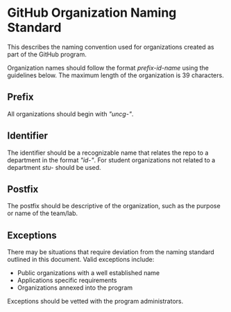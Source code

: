 # GitHub Organization Naming Standard
This describes the naming convention used for organizations created as part of the GitHub program.

Organization names should follow the format _prefix-id-name_ using the guidelines below. The maximum length of the organization is 39 characters.

## Prefix

All organizations should begin with _"uncg-"_.

## Identifier

The identifier should be a recognizable name that relates the repo to a department in the format _"id-"_. For student organizations not related to a department _stu-_ should be used.

## Postfix

The postfix should be descriptive of the organization, such as the purpose or name of the team/lab.

## Exceptions

There may be situations that require deviation from the naming standard outlined in this document. Valid exceptions include:

+ Public organizations with a well established name
+ Applications specific requirements
+ Organizations annexed into the program

Exceptions should be vetted with the program administrators.